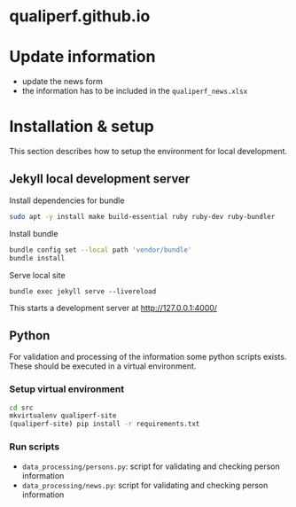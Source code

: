 # qualiperf.github.io

# Update information
- update the news form
- the information has to be included in the `qualiperf_news.xlsx`

# Installation & setup
This section describes how to setup the environment for local development.

## Jekyll local development server
Install dependencies for bundle
```bash
sudo apt -y install make build-essential ruby ruby-dev ruby-bundler
```

Install bundle
```bash
bundle config set --local path 'vendor/bundle'
bundle install
```

Serve local site
```
bundle exec jekyll serve --livereload
```
This starts a development server at http://127.0.0.1:4000/


## Python
For validation and processing of the information some python scripts exists.
These should be executed in a virtual environment.

### Setup virtual environment
```bash
cd src
mkvirtualenv qualiperf-site
(qualiperf-site) pip install -r requirements.txt
```

### Run scripts
- `data_processing/persons.py`: script for validating and checking person information
- `data_processing/news.py`: script for validating and checking person information



